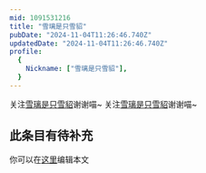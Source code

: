 ```yaml
---
mid: 1091531216
title: "雪璃是只雪貂"
pubDate: "2024-11-04T11:26:46.740Z"
updatedDate: "2024-11-04T11:26:46.740Z"
profile:
  {
    Nickname: ["雪璃是只雪貂"],
  }
---
```


关注[雪璃是只雪貂](https://space.bilibili.com/1091531216)谢谢喵~ 关注[雪璃是只雪貂](https://space.bilibili.com/1091531216)谢谢喵~

## 此条目有待补充
你可以在[这里](https://github.com/Yuhanawa/VTuber.ICU-Content/edit/master/v/雪璃是只雪貂/index.md)编辑本文
